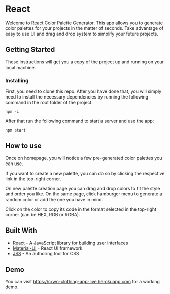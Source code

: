 # React

Welcome to React Color Palette Generator. This app allows you to generate color palettes for your projects in the matter of seconds. Take advantage of easy to use UI and drag and drop system to simplify your future projects.

## Getting Started

These instructions will get you a copy of the project up and running on your local machine.

### Installing

First, you need to clone this repo. After you have done that, you will simply need to install the necessary dependencies by running the following command in the root folder of the project:

```
npm -i
```

After that run the following command to start a server and use the app:

```
npm start
```

## How to use

Once on homepage, you will notice a few pre-generated color palettes you can use.

If you want to create a new palette, you can do so by clicking the respective link in the top-right corner.

On new palette creation page you can drag and drop colors to fit the style and order you like. On the same page, click hamburger menu to generate a random color or add the one you have in mind.

Click on the color to copy its code in the format selected in the top-right corner (can be HEX, RGB or RGBA).

## Built With

- [React](https://reactjs.org) - A JavaScript library for building user interfaces
- [Material-UI](https://material-ui.com) - React UI framework
- [JSS](https://cssinjs.org) - An authoring tool for CSS

## Demo

You can visit https://crwn-clothing-app-live.herokuapp.com for a working demo.
